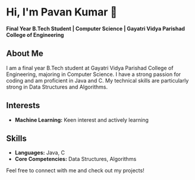 # Hi, I'm Pavan Kumar 👋

**Final Year B.Tech Student | Computer Science | Gayatri Vidya Parishad College of Engineering**

## About Me

I am a final year B.Tech student at Gayatri Vidya Parishad College of Engineering, majoring in Computer Science. I have a strong passion for coding and am proficient in Java and C. My technical skills are particularly strong in Data Structures and Algorithms.

## Interests

- **Machine Learning:** Keen interest and actively learning

## Skills

- **Languages:** Java, C
- **Core Competencies:** Data Structures, Algorithms

Feel free to connect with me and check out my projects!

<!--
**pavanKumar9876/pavanKumar9876** is a ✨ _special_ ✨ repository because its `README.md` (this file) appears on your GitHub profile.

Here are some ideas to get you started:

- 🔭 I’m currently working on ...
- 🌱 I’m currently learning ...
- 👯 I’m looking to collaborate on ...
- 🤔 I’m looking for help with ...
- 💬 Ask me about ...
- 📫 How to reach me: ...
- 😄 Pronouns: ...
- ⚡ Fun fact: ...
-->

